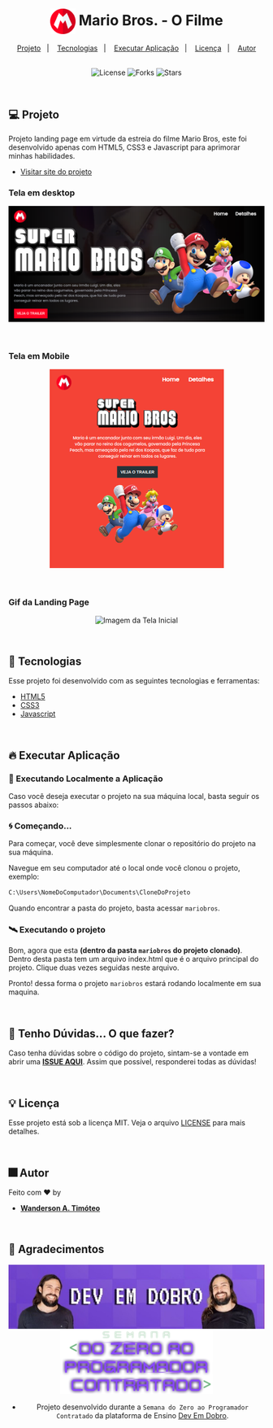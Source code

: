 <h1 align="center">
  <img 
    align="center" 
    alt="Imagem da Tela Inicial" title="Tela Inicial" 
    src="github/logo-chapeu-mario.png"
    width="50px"
  />
  Mario Bros. - O Filme
</h1>

<div align="center">
  <a href="#-projeto">Projeto</a>&nbsp;&nbsp;&nbsp;|&nbsp;&nbsp;&nbsp;
  <a href="#-tecnologias">Tecnologias</a>&nbsp;&nbsp;&nbsp;|&nbsp;&nbsp;&nbsp;
  <a href="#-tecnologias">Executar Aplicação</a>&nbsp;&nbsp;&nbsp;|&nbsp;&nbsp;&nbsp;
  <a href="#-licença">Licença</a>&nbsp;&nbsp;&nbsp;|&nbsp;&nbsp;&nbsp;
  <a href="#-autor">Autor</a>
</div>

<br> 

<p align="center">
  <img  src="https://img.shields.io/static/v1?label=license&message=MIT&color=15C3D6&labelColor=000000" alt="License">
  <img src="https://img.shields.io/github/forks/Wanderson-A-Timoteo/nlw-heat-origin?label=forks&message=MIT&color=15C3D6&labelColor=000000" alt="Forks">
  <img src="https://img.shields.io/github/stars/Wanderson-A-Timoteo/nlw-heat-origin?label=stars&message=MIT&color=15C3D6&labelColor=000000" alt="Stars">
</p>

<br>

## 💻 Projeto

Projeto landing page em virtude da estreia do filme Mario Bros, este foi desenvolvido apenas com HTML5, CSS3 e Javascript para aprimorar minhas habilidades.

- [Visitar site do projeto](https://wanderson-a-timoteo.github.io/mariobros/)

### Tela em desktop

<p align="center">
    <img alt="Imagem da Tela Inicial" title="Tela Inicial" 
    src="github/desktop.png" />
</p>
<br>

### Tela em Mobile

<p align="center">
    <img alt="Imagem da Tela Inicial" title="Tela Inicial" 
    src="github/mobile.png" />
</p>
<br>

### Gif da Landing Page
<p align="center">
    <img alt="Imagem da Tela Inicial" title="Tela Inicial" 
    src="github/Mario-Bros.gif" />
</p>
<br>

## 🚀 Tecnologias

Esse projeto foi desenvolvido com as seguintes tecnologias e ferramentas:

- [HTML5](https://www.w3schools.com/html/)
- [CSS3](https://www.w3schools.com/css/default.asp)
- [Javascript](https://developer.mozilla.org/pt-BR/docs/Web/JavaScript)

<br>

## 🔥 Executar Aplicação

### 🎇 Executando Localmente a Aplicação

Caso você deseja executar o projeto na sua máquina local, basta seguir os passos abaixo:

### 🌀 Começando...

Para começar, você deve simplesmente clonar o repositório do projeto na sua máquina.

Navegue em seu computador até o local onde você clonou o projeto, exemplo:

```sh
C:\Users\NomeDoComputador\Documents\CloneDoProjeto
```

Quando encontrar a pasta do projeto, basta acessar `mariobros`. 

### 🛰️ Executando o projeto

Bom, agora que esta **(dentro da pasta `mariobros` do projeto clonado)**. Dentro desta pasta tem um arquivo index.html que é o arquivo principal do projeto. Clique duas vezes seguidas neste arquivo.

Pronto! dessa forma o projeto `mariobros` estará rodando localmente em sua maquina.

<br>

## 🚩 Tenho Dúvidas... O que fazer?

Caso tenha dúvidas sobre o código do projeto, sintam-se a vontade em abrir uma **[ISSUE AQUI](https://github.com/Wanderson-A-Timoteo/mariobros/issues)**. Assim que possível, responderei todas as dúvidas!

<br>

## 💡 Licença

Esse projeto está sob a licença MIT. Veja o arquivo [LICENSE](github/LICENSE.md) para mais detalhes.

<br>

## 🎆 Autor

Feito com ♥ by

-  [**Wanderson A. Timóteo**](https://www.wandersontimoteo.ga/)

<br>

## 🤝 Agradecimentos


<div align="center">
  <img alt="Dev Em Dobro" 
       src="github/Dev-em-Dobro.jpeg" 
  />

<br>

<div align="center">
  <img alt="Dev Em Dobro" 
       src="github/Semana-do-zero-ao-programador-contratado.png" 
/>

<br>

- Projeto desenvolvido durante a ` Semana do Zero ao Programador Contratado ` da plataforma de Ensino [Dev Em Dobro](https://devemdobro.com/).
